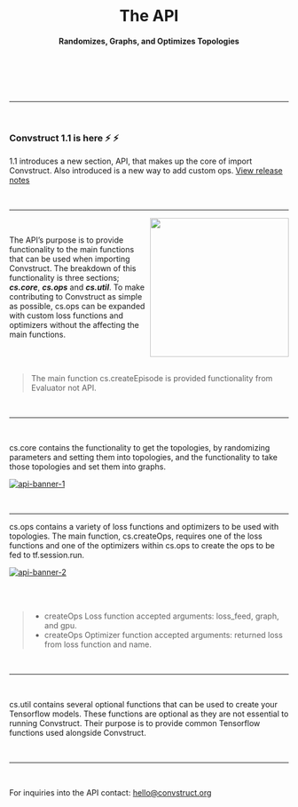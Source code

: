 <br>
<br>
<br>
<br>

<div align="center">

  # The API
  #### Randomizes, Graphs, and Optimizes Topologies

</div>

<br>
<br>
<br>
<br>

---

<br>

### Convstruct 1.1 is here :zap: :zap:

1.1 introduces a new section, API, that makes up the core of import Convstruct. Also introduced is a new way to add custom ops.
[View release notes](https://convstruct.org)

<br>

---



<img align="right" width="250" height="250" src="https://i.ibb.co/R31qNBS/api-icon.png">

<br>

The API’s purpose is to provide functionality to the main functions that can be used when importing Convstruct. The breakdown of this functionality is three sections; ***cs.core***, ***cs.ops*** and ***cs.util***. To make contributing to Convstruct as simple as possible, cs.ops can be expanded with custom loss functions and optimizers without the affecting the main functions.

<br>
<br>

>The main function cs.createEpisode is provided functionality from Evaluator not API.

<br>

---

<br>

cs.core contains the functionality to get the topologies, by randomizing parameters and setting them into topologies, and the functionality to take those topologies and set them into graphs.

[<img align="center" src="https://i.ibb.co/RPy7yJM/api-banner-1.png" alt="api-banner-1" border="0">](https://github.com/convstruct/convstruct/tree/main/convstruct/evaluator)

<br>

---

cs.ops contains a variety of loss functions and optimizers to be used with topologies. The main function, cs.createOps, requires one of the loss functions and one of the optimizers within cs.ops to create the ops to be fed to tf.session.run.

[<img align="center" src="https://i.ibb.co/8bPp6Z5/api-banner-2.png" alt="api-banner-2" border="0">](https://github.com/convstruct/convstruct/blob/main/convstruct/api/__init__.py)

<br>
<br>

>- createOps Loss function accepted arguments: loss_feed, graph, and gpu.<br>
>- createOps Optimizer function accepted arguments: returned loss from loss function and name.

<br>

---

<br>


cs.util contains several optional functions that can be used to create your Tensorflow models. These functions are optional as they are not essential to running Convstruct. Their purpose is to provide common Tensorflow functions used alongside Convstruct.

<br>

---

<br>

For inquiries into the API contact: [hello@convstruct.org](hello@convstruct.org)

<br>
<br>
